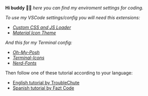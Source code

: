 **Hi buddy** 🙋‍♂️ *here you can find my enviroment settings for coding.*

*To use my VSCode settings/config you will need this extensions:*
- *[Custom CSS and JS Loader](https://marketplace.visualstudio.com/items?itemName=be5invis.vscode-custom-css)*
- *[Material Icon Theme](https://marketplace.visualstudio.com/items?itemName=PKief.material-icon-theme)*

*And this for my Terminal config:*
- *[Oh-My-Posh](https://github.com/jandedobbeleer/oh-my-posh)*
- *[Terminal-Icons](https://github.com/devblackops/Terminal-Icons)*
- *[Nerd-Fonts](https://www.nerdfonts.com/)*

Then follow one of these tutorial according to your language:
- [English tutorial by TroubleChute](https://www.youtube.com/watch?v=-G6GbXGo4wo)
- [Spanish tutorial by Fazt Code](https://www.youtube.com/watch?v=d9y0l7yY404)
